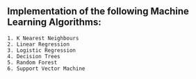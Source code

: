 ## Implementation of the following Machine Learning Algorithms:
    1. K Nearest Neighbours
    2. Linear Regression
    3. Logistic Regression
    4. Decision Trees
    5. Random Forest
    6. Support Vector Machine
